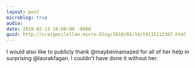 ```yaml
---
layout: post
microblog: true
audio: 
date: 2010-02-13 18:00:00 -0600
guid: http://craigmcclellan.micro.blog/2010/02/14/t9115112367.html
---
```

I would also like to publicly thank @maybeimamazed for all of her help in surprising @laurakfagan. I couldn't have done it without her.
